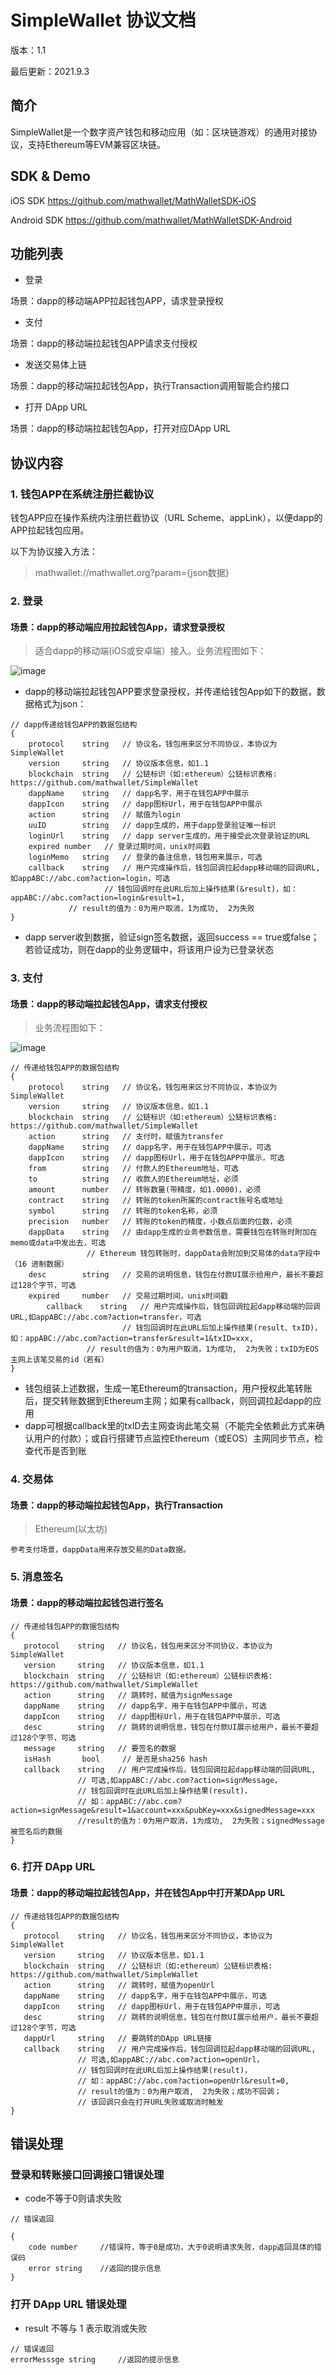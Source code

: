 # SimpleWallet 协议文档

版本：1.1

最后更新：2021.9.3

## 简介
SimpleWallet是一个数字资产钱包和移动应用（如：区块链游戏）的通用对接协议，支持Ethereum等EVM兼容区块链。

## SDK & Demo

iOS SDK
https://github.com/mathwallet/MathWalletSDK-iOS

Android SDK
https://github.com/mathwallet/MathWalletSDK-Android

## 功能列表

- 登录

场景：dapp的移动端APP拉起钱包APP，请求登录授权


- 支付

场景：dapp的移动端拉起钱包APP请求支付授权

- 发送交易体上链

场景：dapp的移动端拉起钱包App，执行Transaction调用智能合约接口

- 打开 DApp URL

场景：dapp的移动端拉起钱包App，打开对应DApp URL

## 协议内容

### 1. 钱包APP在系统注册拦截协议

钱包APP应在操作系统内注册拦截协议（URL Scheme、appLink），以便dapp的APP拉起钱包应用。

以下为协议接入方法：
> mathwallet://mathwallet.org?param={json数据}

### 2. 登录

#### 场景：dapp的移动端应用拉起钱包App，请求登录授权

> 	适合dapp的移动端(iOS或安卓端）接入。业务流程图如下：

![image](http://qiniu.eth.fm/2021-09-03-flow.jpg)

- dapp的移动端拉起钱包APP要求登录授权，并传递给钱包App如下的数据，数据格式为json：

```
// dapp传递给钱包APP的数据包结构
{
    protocol	string   // 协议名，钱包用来区分不同协议，本协议为 SimpleWallet
    version     string   // 协议版本信息，如1.1
    blockchain  string   // 公链标识（如:ethereum）公链标识表格: https://github.com/mathwallet/SimpleWallet
    dappName    string   // dapp名字，用于在钱包APP中展示
    dappIcon    string   // dapp图标Url，用于在钱包APP中展示
    action      string   // 赋值为login
    uuID        string   // dapp生成的，用于dapp登录验证唯一标识
    loginUrl    string   // dapp server生成的，用于接受此次登录验证的URL
    expired	number   // 登录过期时间，unix时间戳
    loginMemo	string   // 登录的备注信息，钱包用来展示，可选
    callback    string   // 用户完成操作后，钱包回调拉起dapp移动端的回调URL,如appABC://abc.com?action=login，可选
    		         // 钱包回调时在此URL后加上操作结果(&result)，如：appABC://abc.com?action=login&result=1,
			 // result的值为：0为用户取消，1为成功,  2为失败
}
```

- dapp server收到数据，验证sign签名数据，返回success == true或false；若验证成功，则在dapp的业务逻辑中，将该用户设为已登录状态

### 3. 支付

#### 场景：dapp的移动端拉起钱包App，请求支付授权

> 业务流程图如下：

![image](http://qiniu.eth.fm/2021-09-03-flow.jpg)

```
// 传递给钱包APP的数据包结构
{
	protocol    string   // 协议名，钱包用来区分不同协议，本协议为 SimpleWallet
	version     string   // 协议版本信息，如1.1
	blockchain  string   // 公链标识（如:ethereum）公链标识表格: https://github.com/mathwallet/SimpleWallet
	action      string   // 支付时，赋值为transfer
	dappName    string   // dapp名字，用于在钱包APP中展示，可选
	dappIcon    string   // dapp图标Url，用于在钱包APP中展示，可选
	from        string   // 付款人的Ethereum地址，可选
	to          string   // 收款人的Ethereum地址，必须
	amount      number   // 转账数量(带精度，如1.0000)，必须
	contract    string   // 转账的token所属的contract账号名或地址
	symbol      string   // 转账的token名称，必须
	precision   number   // 转账的token的精度，小数点后面的位数，必须
	dappData    string   // 由dapp生成的业务参数信息，需要钱包在转账时附加在memo或data中发出去，可选
			     // Ethereum 钱包转账时，dappData会附加到交易体的data字段中（16 进制数据）
	desc	    string   // 交易的说明信息，钱包在付款UI展示给用户，最长不要超过128个字节，可选
	expired	    number   // 交易过期时间，unix时间戳
        callback    string   // 用户完成操作后，钱包回调拉起dapp移动端的回调URL,如appABC://abc.com?action=transfer，可选
    		             // 钱包回调时在此URL后加上操作结果(result、txID)，如：appABC://abc.com?action=transfer&result=1&txID=xxx,
			     // result的值为：0为用户取消，1为成功,  2为失败；txID为EOS主网上该笔交易的id（若有）
}
```

- 钱包组装上述数据，生成一笔Ethereum的transaction，用户授权此笔转账后，提交转账数据到Ethereum主网；如果有callback，则回调拉起dapp的应用
- dapp可根据callback里的txID去主网查询此笔交易（不能完全依赖此方式来确认用户的付款）；或自行搭建节点监控Ethereum（或EOS）主网同步节点，检查代币是否到账

### 4. 交易体

#### 场景：dapp的移动端拉起钱包App，执行Transaction

> Ethereum(以太坊)

	参考支付场景，dappData用来存放交易的Data数据。

### 5. 消息签名

#### 场景：dapp的移动端拉起钱包进行签名

 ```
// 传递给钱包APP的数据包结构
{
	protocol    string   // 协议名，钱包用来区分不同协议，本协议为 SimpleWallet
	version     string   // 协议版本信息，如1.1
	blockchain  string   // 公链标识（如:ethereum）公链标识表格: https://github.com/mathwallet/SimpleWallet
	action      string   // 跳转时，赋值为signMessage
	dappName    string   // dapp名字，用于在钱包APP中展示，可选
	dappIcon    string   // dapp图标Url，用于在钱包APP中展示，可选
	desc        string   // 跳转的说明信息，钱包在付款UI展示给用户，最长不要超过128个字节，可选
	message     string   // 要签名的数据
	isHash       bool     // 是否是sha256 hash
	callback    string   // 用户完成操作后，钱包回调拉起dapp移动端的回调URL,
				// 可选,如appABC://abc.com?action=signMessage，
				// 钱包回调时在此URL后加上操作结果(result)，
				// 如：appABC://abc.com?action=signMessage&result=1&account=xxx&pubKey=xxx&signedMessage=xxx
				//result的值为：0为用户取消，1为成功,  2为失败；signedMessage被签名后的数据
}

```

### 6. 打开 DApp URL

#### 场景：dapp的移动端拉起钱包App，并在钱包App中打开某DApp URL

 ```
// 传递给钱包APP的数据包结构
{
	protocol    string   // 协议名，钱包用来区分不同协议，本协议为 SimpleWallet
	version     string   // 协议版本信息，如1.1
	blockchain  string   // 公链标识（如:ethereum）公链标识表格: https://github.com/mathwallet/SimpleWallet
	action      string   // 跳转时，赋值为openUrl
	dappName    string   // dapp名字，用于在钱包APP中展示，可选
	dappIcon    string   // dapp图标Url，用于在钱包APP中展示，可选
	desc        string   // 跳转的说明信息，钱包在付款UI展示给用户，最长不要超过128个字节，可选
	dappUrl     string   // 要跳转的DApp URL链接
	callback    string   // 用户完成操作后，钱包回调拉起dapp移动端的回调URL,
				// 可选,如appABC://abc.com?action=openUrl，
				// 钱包回调时在此URL后加上操作结果(result)，
				// 如：appABC://abc.com?action=openUrl&result=0,
				// result的值为：0为用户取消,  2为失败；成功不回调；
				// 该回调只会在打开URL失败或取消时触发
}
```

## 错误处理

### 登录和转账接口回调接口错误处理

- code不等于0则请求失败
```
// 错误返回

{
    code number     //错误符，等于0是成功，大于0说明请求失败，dapp返回具体的错误码
    error string    //返回的提示信息
}
```

### 打开 DApp URL 错误处理

- result 不等与 1 表示取消或失败
```
// 错误返回
errorMesssge string    	//返回的提示信息
```
